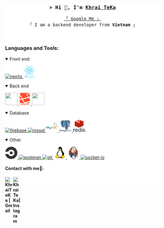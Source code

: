 <div style="background-color:white">
<h3 align="center">
    <samp>&gt; Hi 👋, I'm 
    <b><a target="_blank" href="#">Khrai TeKa</a></b>
    </samp>
</h3>
<p align="center">
    <!-- Organisation  -->
    <samp>
    <a href="#">「 Google Me 」</a>
    <br>
    「 I am a backend developer from <b>Vietnam</b> 」
    <br>
    <br><br>
    </samp>
</p>
<h3 >Languages and Tools: </h3>
<details open="">
    <summary>
        Front end:
    </summary>
    <p align="left"> 
        <a href="https://nextjs.org/" target="_blank" rel="noreferrer"> 
        <img src="https://cdn.jsdelivr.net/gh/devicons/devicon/icons/nextjs/nextjs-original.svg" alt="nextjs" width="40" height="40"/> 
        </a>
        <a href="https://reactjs.org/" target="_blank" rel="noreferrer">
        <img src="https://raw.githubusercontent.com/devicons/devicon/master/icons/react/react-original-wordmark.svg" alt="react" width="40" height="40"/> 
        </a>
    </p>
</details>
<details open="">
    <summary>
        Back end
    </summary>
    <p align="left"> 
        <a href="https://spring.io/projects/spring-boot" target="_blank" rel="noreferrer"> 
        <img src="https://cdn.jsdelivr.net/gh/devicons/devicon/icons/spring/spring-original.svg" width="40" height="40" /> </a> 
        <a href="https://laravel.com/" target="_blank" rel="noreferrer"> 
        <img src="https://raw.githubusercontent.com/devicons/devicon/master/icons/laravel/laravel-plain-wordmark.svg" alt="laravel" width="40" height="40"/>
        </a>
        <a href="https://www.djangoproject.com/" target="_blank" rel="noreferrer"> 
        <img src="https://cdn.jsdelivr.net/gh/devicons/devicon/icons/django/django-plain.svg" width="40" height="40" />
        </a>
    </p>
</details>
<details open="">
    <summary>
        Database
    </summary>
    <p align="left"> 
        <a href="https://firebase.google.com/" target="_blank" rel="noreferrer"> 
        <img src="https://www.vectorlogo.zone/logos/firebase/firebase-icon.svg" alt="firebase" width="40" height="40"/> 
        </a> 
        <a href="https://www.microsoft.com/en-us/sql-server" target="_blank" rel="noreferrer"> 
        <img src="https://www.svgrepo.com/show/303229/microsoft-sql-server-logo.svg" alt="mssql" width="40" height="40"/> 
        </a> 
        <a href="https://www.mysql.com/" target="_blank" rel="noreferrer"> 
        <img src="https://raw.githubusercontent.com/devicons/devicon/master/icons/mysql/mysql-original-wordmark.svg" alt="mysql" width="40" height="40"/> 
        </a>
        <a href="https://www.postgresql.org" target="_blank" rel="noreferrer"> 
        <img src="https://raw.githubusercontent.com/devicons/devicon/master/icons/postgresql/postgresql-original-wordmark.svg" alt="postgresql" width="40" height="40"/> 
        </a> 
        <a href="https://redis.io" target="_blank" rel="noreferrer"> 
        <img src="https://raw.githubusercontent.com/devicons/devicon/master/icons/redis/redis-original-wordmark.svg" alt="redis" width="40" height="40"/> 
        </a> 
    </p>
</details>
<details open="">
    <summary>
        Other
    </summary>
    <p align="left"> 
        <a href="https://circleci.com" target="_blank" rel="noreferrer"> 
        <img src="https://raw.githubusercontent.com/devicons/devicon/master/icons/circleci/circleci-plain.svg" alt="circleci" width="40" height="40"/>
        </a> 
        <a href="https://postman.com" target="_blank" rel="noreferrer">
        <img src="https://www.vectorlogo.zone/logos/getpostman/getpostman-icon.svg" alt="postman" width="40" height="40"/> 
        </a> 
        <a href="https://git-scm.com/" target="_blank" rel="noreferrer"> 
        <img src="https://www.vectorlogo.zone/logos/git-scm/git-scm-icon.svg" alt="git" width="40" height="40"/> 
        </a> 
        <a href="https://www.linux.org/" target="_blank" rel="noreferrer"> 
        <img src="https://raw.githubusercontent.com/devicons/devicon/master/icons/linux/linux-original.svg" alt="linux" width="40" height="40"/> </a> 
        <a href="https://www.jenkins.io/" target="_blank" rel="noreferrer"> 
        <img src="https://raw.githubusercontent.com/devicons/devicon/master/icons/jenkins/jenkins-original.svg" alt="linux" width="40" height="40"/> 
        </a> 
        <a href="https://socket.io/" target="_blank" rel="noreferrer"> 
        <img src="https://www.vectorlogo.zone/logos/socketio/socketio-icon.svg" alt="socket-io" width="40" height="40"/> 
        </a> 
    </p>
</details>
<h4>
Contact with me🤝: 
<h4>
</hr>
<a href="mailto:khraiteka@gmail.com">
<img align="left" alt="KhraiTeKa | Gmail" width="26px" src="https://www.vectorlogo.zone/logos/gmail/gmail-icon.svg" />
</a>
<a href="https://www.instagram.com/KhraiTeKa">
<img align="left" alt="KhraiTeKa| Instagram" width="24px" src="https://www.vectorlogo.zone/logos/instagram/instagram-icon.svg" />
</a>
<br>
    
</div>
